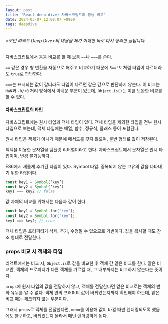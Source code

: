 ```yaml
---
layout: post
title: "React deep dive) 자바스크립트의 동등 비교"
date: 2024-03-07 12:08:07 +0900
tags: deepdive
---
```


###### \<모던 리액트 Deep Dive\>의 내용을 제가 이해한 바로 다시 정리한 글입니다.

자바스크립트에서 동등 비교를 할 때 보통 `==`나 `===`를 쓴다.

`==` 같은 경우 형 변환을 자동으로 해주고 비교하기 때문에 `5=='5'`처럼 타입이 다르더라도 `true`로 판단한다.

`===`는 표시되는 값이 같더라도 타입이 다르면 같은 값으로 판단하지 않는다. 이 비교는 `NaN`과 `-0/+0` 처리 방식에서 아쉬운 부분이 있는데, `Object.is()`는 이를 보완한 비교를 할 수 있다.

#### 자바스크립트의 타입

자바스크립트에는 원시 타입과 객체 타입이 있다. 객체 타입을 제외한 타입을 전부 원시 타입으로 보는데, 객체 타입에는 배열, 함수, 정규식, 클래스 등이 포함된다.

원시 타입은 객체가 아니기 때문에 메서드를 갖지 않으며, 불변 형태로 값이 저장된다.

백틱을 이용한 문자열을 템플릿 리터럴이라고 한다. 자바스크립트에서 문자열은 원시 타입이며, 변경 불가능하다.

ES6에서 새롭게 추가된 타입이 있다. Symbol 타입. 중복되지 않는 고유의 값을 나타내기 위한 타입이다.

```js
const key1 = Symbol(‘key’)
const key2 = Symbol(‘key’)
key1 === key2 // false
```

값 자체의 비교를 위해서는 다음과 같이 한다.

```js
const key1 = Symbol.for("key");
const key2 = Symbol.for("key");
key1 === key2; // true
```

객체 타입은 프러퍼티가 삭제, 추가, 수정될 수 있으므로 가변이다. 값을 복사할 때도 참조 형태로 전달한다.

### props 비교 시 객체와 타입

리액트에서는 비교 시, `Object.is`로 값을 비교한 후 객체 간 얕은 비교를 한다. 얕은 비교란, 객체의 프로퍼티가 다른 객체를 가르킬 때, 그 내부까지는 비교하지 않는다는 뜻이다.

`props`에 원시 타입의 값을 전달하지 않고, 객체를 전달한다면 얕은 비교로는 객체의 변화 유무를 알 수 없다. 객체 안의 프러퍼티 값이 바뀌었는지까지 확인해야 하는데, 얕은 비교 때는 체크되지 않는 부분이다.

그래서 `props`로 객체를 전달한다면, `memo`를 이용해 값이 바뀔 때만 렌더링되도록 했음에도 불구하고, 바뀌었는지 몰라서 매번 렌더링하게 된다.
